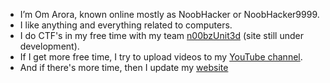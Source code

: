 - I’m Om Arora, known online mostly as NoobHacker or NoobHacker9999.
- I like anything and everything related to computers.
- I do CTF's in my free time with my team [n00bzUnit3d](https://n00bzunit3d.xyz/) (site still under development).
- If I get more free time, I try to upload videos to my [YouTube channel](https://www.youtube.com/channel/UCKXw0AvIsh_x3YbqsVg8O8w).
- And if there's more time, then I update my [website](https://creativerobotics.org/)

<!---
Om-Arora/Om-Arora is a ✨ special ✨ repository because its `README.md` (this file) appears on your GitHub profile.
You can click the Preview link to take a look at your changes.
--->
